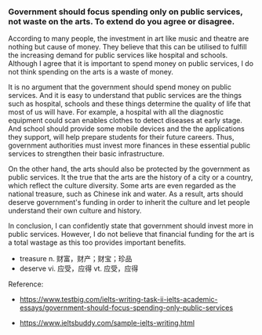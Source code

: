 ### Government should focus spending only on public services, not waste on the arts. To extend do you agree or disagree.

According to many people, the investment in art like music and theatre are nothing but cause of money. They believe that this can be utilised to fulfill the increasing demand for public services like hospital and schools. Although I agree that it is important to spend money on public services, I do not think spending on the arts is a waste of money.

It is no argument that the government should spend money on public services. And it is easy to understand that public services are the things such as hospital, schools and these things determine the quality of life that most of us will have. For example, a hospital with all the diagnostic equipment could scan enables clothes to detect diseases at early stage. And school should provide some mobile devices and the the applications they support, will help prepare students for their future careers. Thus, government authorities must invest more finances in these essential public services to strengthen their basic infrastructure.

On the other hand, the arts should also be protected by the government as public services. It the true that the arts are the history of a city or a country, which reflect the culture diversity. Some arts are even regarded as the national treasure, such as Chinese ink and water. As a result, arts should deserve government's funding in order to inherit the culture and let people understand their own culture and history.

In conclusion, I can confidently state that government should invest more in public services. However, I do not believe that financial funding for the art is a total wastage as this too provides important benefits.


- treasure n. 财富，财产；财宝；珍品
- deserve vi. 应受，应得 vt. 应受，应得



Reference:
- https://www.testbig.com/ielts-writing-task-ii-ielts-academic-essays/government-should-focus-spending-only-public-services

- https://www.ieltsbuddy.com/sample-ielts-writing.html
